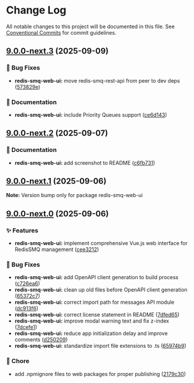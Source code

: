 # Change Log

All notable changes to this project will be documented in this file.
See [Conventional Commits](https://conventionalcommits.org) for commit guidelines.

## [9.0.0-next.3](https://github.com/weyoss/redis-smq/compare/v9.0.0-next.2...v9.0.0-next.3) (2025-09-09)

### 🐛 Bug Fixes

- **redis-smq-web-ui:** move redis-smq-rest-api from peer to dev deps ([573829e](https://github.com/weyoss/redis-smq/commit/573829e862355c33deb4b830a6c89c708d387c6f))

### 📝 Documentation

- **redis-smq-web-ui:** include Priority Queues support ([ce6d143](https://github.com/weyoss/redis-smq/commit/ce6d1436ea0015e66d736e7a01f1e2982254a0c2))

## [9.0.0-next.2](https://github.com/weyoss/redis-smq/compare/v9.0.0-next.1...v9.0.0-next.2) (2025-09-07)

### 📝 Documentation

- **redis-smq-web-ui:** add screenshot to README ([c6fb731](https://github.com/weyoss/redis-smq/commit/c6fb731f1bf29021793cb7ee12e69b2a8332a707))

## [9.0.0-next.1](https://github.com/weyoss/redis-smq/compare/v9.0.0-next.0...v9.0.0-next.1) (2025-09-06)

**Note:** Version bump only for package redis-smq-web-ui

## [9.0.0-next.0](https://github.com/weyoss/redis-smq/compare/v8.3.1...v9.0.0-next.0) (2025-09-06)

### ✨ Features

- **redis-smq-web-ui:** implement comprehensive Vue.js web interface for RedisSMQ management ([cee3212](https://github.com/weyoss/redis-smq/commit/cee3212119c10c3fb08109d27f1ad89e7e033110))

### 🐛 Bug Fixes

- **redis-smq-web-ui:** add OpenAPI client generation to build process ([c726ea6](https://github.com/weyoss/redis-smq/commit/c726ea64895cd51d1e899b0dcf8b9d3c280b9608))
- **redis-smq-web-ui:** clean up old files before OpenAPI client generation ([65372c7](https://github.com/weyoss/redis-smq/commit/65372c725eab412d645dfb6c0589f0519773d70b))
- **redis-smq-web-ui:** correct import path for messages API module ([dc913f6](https://github.com/weyoss/redis-smq/commit/dc913f689618358e45058891273670eba9d4cc61))
- **redis-smq-web-ui:** correct license statement in README ([7dfed65](https://github.com/weyoss/redis-smq/commit/7dfed65b2249a6cebfdb949858297622abdbe294))
- **redis-smq-web-ui:** improve modal warning text and fix z-index ([7dcefe1](https://github.com/weyoss/redis-smq/commit/7dcefe18fecbcb386c0be688b9f2d791faabf0eb))
- **redis-smq-web-ui:** reduce app initialization delay and improve comments ([d250209](https://github.com/weyoss/redis-smq/commit/d25020943ce08d015be0e24d135fe77f9772c32f))
- **redis-smq-web-ui:** standardize import file extensions to .ts ([65974b9](https://github.com/weyoss/redis-smq/commit/65974b9eb7031bba8e83ead4107a1f8b450cafa5))

### 🚀 Chore

- add .npmignore files to web packages for proper publishing ([2179c30](https://github.com/weyoss/redis-smq/commit/2179c30785e4c0f7ab7d1b102a91a966b70ccf24))
